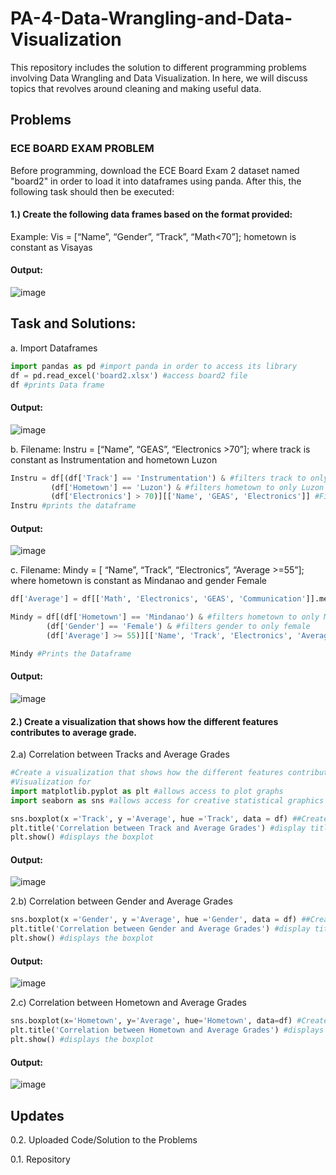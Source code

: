 # PA-4-Data-Wrangling-and-Data-Visualization 
This repository includes the solution to different programming problems involving Data Wrangling and Data Visualization. In here, we will discuss topics that revolves around cleaning and making useful data.  

## Problems
### ECE BOARD EXAM PROBLEM
Before programming, download the ECE Board Exam 2 dataset named "board2" in order to load it into dataframes using panda. After this, the following task should then be executed:
#### 1.) Create the following data frames based on the format provided:
Example: Vis = [“Name”, “Gender”, “Track”, “Math<70”]; hometown is constant as Visayas

#### Output:

![image](https://github.com/user-attachments/assets/633cdff8-4453-4d52-85ad-8dd1df868700)

## Task and Solutions: 
a. Import Dataframes 
```Python
import pandas as pd #import panda in order to access its library 
df = pd.read_excel('board2.xlsx') #access board2 file
df #prints Data frame
```
#### Output:

![image](https://github.com/user-attachments/assets/17adf679-718a-4a55-ade0-c51f50312847)

b. Filename: Instru = [“Name”, “GEAS”, “Electronics >70”]; where track is constant as Instrumentation and hometown Luzon
```Python
Instru = df[(df['Track'] == 'Instrumentation') & #filters track to only instrumentation
         (df['Hometown'] == 'Luzon') & #filters hometown to only Luzon
         (df['Electronics'] > 70)][['Name', 'GEAS', 'Electronics']] #Filters Electronics with scores greater than 70 and outputs the variables
Instru #prints the dataframe
```
#### Output:

![image](https://github.com/user-attachments/assets/a3582d39-81a3-4a8a-bbdd-66a7f395ecc2)

c. Filename: Mindy = [ “Name”, “Track”, “Electronics”, “Average >=55”]; where hometown is
constant as Mindanao and gender Female
```Python
df['Average'] = df[['Math', 'Electronics', 'GEAS', 'Communication']].mean(axis=1) #syntax for determining the average of scores; grabs the values across all columns and averages it

Mindy = df[(df['Hometown'] == 'Mindanao') & #filters hometown to only Mindanao
        (df['Gender'] == 'Female') & #filters gender to only female
        (df['Average'] >= 55)][['Name', 'Track', 'Electronics', 'Average']] #Filters out averages less than 55 and outputs the variables

Mindy #Prints the Dataframe
```
#### Output: 

![image](https://github.com/user-attachments/assets/9cef5dbd-d1e7-4e57-8826-fa2a1a45114e)


#### 2.) Create a visualization that shows how the different features contributes to average grade. 
2.a) Correlation between Tracks and Average Grades
```Python
#Create a visualization that shows how the different features contributes to average grade. 
#Visualization for 
import matplotlib.pyplot as plt #allows access to plot graphs
import seaborn as sns #allows access for creative statistical graphics

sns.boxplot(x ='Track', y ='Average', hue ='Track', data = df) ##Creates a boxplot that correlates Track to the average grade 
plt.title('Correlation between Track and Average Grades') #display title
plt.show() #displays the boxplot
```
#### Output: 

![image](https://github.com/user-attachments/assets/23e91194-5ff5-480f-86ae-279d28e55c4c)

2.b) Correlation between Gender and Average Grades
```Python
sns.boxplot(x ='Gender', y ='Average', hue ='Gender', data = df) ##Creates a boxplot that correlates Gender and average grade 
plt.title('Correlation between Gender and Average Grades') #display title
plt.show() #displays the boxplot
```

#### Output: 

![image](https://github.com/user-attachments/assets/d24e6338-d8a0-4697-ad4f-2246de6f90b6)

2.c) Correlation between Hometown and Average Grades
```Python
sns.boxplot(x='Hometown', y='Average', hue='Hometown', data=df) #Creates a boxplot that correlates hometown and average
plt.title('Correlation between Hometown and Average Grades') #displays title 
plt.show() #displays the boxplot
```
#### Output:

![image](https://github.com/user-attachments/assets/4158ef70-d945-49b7-bbd0-b3e5fef311e7)


## Updates
0.2. Uploaded Code/Solution to the Problems

0.1. Repository 
